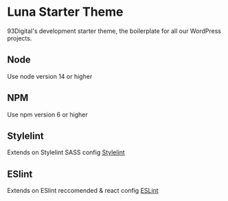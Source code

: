 # Luna Starter Theme
93Digital's development starter theme, the boilerplate for all our WordPress projects.

## Node
Use node version 14 or higher

## NPM
Use npm version 6 or higher

## Stylelint
Extends on Stylelint SASS config [Stylelint](https://github.com/bjankord/stylelint-config-sass-guidelines)

## ESlint
Extends on ESlint reccomended & react config [ESLint](https://eslint.org/)